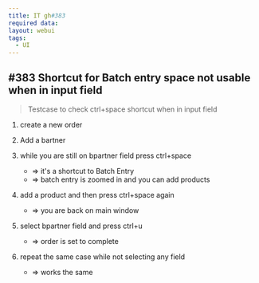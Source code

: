 ```yaml
---
title: IT gh#383
required data:
layout: webui
tags:
  - UI
---
```

## #383 Shortcut for Batch entry space not usable when in input field

> Testcase to check ctrl+space shortcut when in input field

1. create a new order

2. Add a bartner

3. while you are still on bpartner field press ctrl+space
	* => it's a shortcut to Batch Entry
	* => batch entry is zoomed in and you can add products
	
4. add a product and then press ctrl+space again
	* => you are back on main window
	
5. select bpartner field and press ctrl+u
	* => order is set to complete
	
6. repeat the same case while not selecting any field
	* => works the same
